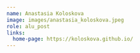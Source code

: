 ```yaml
---
name: Anastasia Koloskova
image: images/anastasia_koloskova.jpeg
role: alu_post
links:
  home-page: https://koloskova.github.io/
---
```


